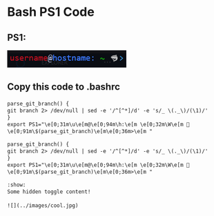 # Bash PS1 Code

## PS1:

![ps1 image](image.png)

## Copy this code to .bashrc

```{toggle}
parse_git_branch() {
git branch 2> /dev/null | sed -e '/^[^*]/d' -e 's/_ \(._\)/(\1)/'
}
export PS1="\e[0;31m\u\e[m@\e[0;94m\h:\e[m \e[0;32m\W\e[m 🦈\e[0;91m\$(parse_git_branch)\e[m\e[0;36m>\e[m "
```
```
parse_git_branch() {
git branch 2> /dev/null | sed -e '/^[^*]/d' -e 's/_ \(._\)/(\1)/'
}
export PS1="\e[0;31m\u\e[m@\e[0;94m\h:\e[m \e[0;32m\W\e[m 🦈\e[0;91m\$(parse_git_branch)\e[m\e[0;36m>\e[m "
```
```{toggle} Click the button to reveal!
:show:
Some hidden toggle content!

![](../images/cool.jpg)
```
